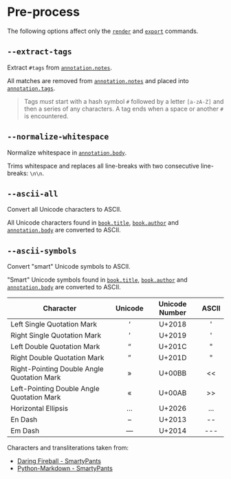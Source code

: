 # Pre-process

The following options affect only the [`render`][render] and [`export`][export] commands.

## `--extract-tags`

Extract `#tags` from [`annotation.notes`][annotation].

All matches are removed from [`annotation.notes`][annotation] and placed into
[`annotation.tags`][annotation].

> <i class="fa fa-exclamation-circle"></i> Tags _must_ start with a hash symbol `#` followed by
> a letter `[a-zA-Z]` and then a series of any characters. A tag ends when a space or another `#`
> is encountered.

## `--normalize-whitespace`

Normalize whitespace in [`annotation.body`][annotation].

Trims whitespace and replaces all line-breaks with two consecutive line-breaks: `\n\n`.

## `--ascii-all`

Convert all Unicode characters to ASCII.

All Unicode characters found in [`book.title`][book], [`book.author`][book] and
[`annotation.body`][annotation] are converted to ASCII.

## `--ascii-symbols`

Convert "smart" Unicode symbols to ASCII.

"Smart" Unicode symbols found in [`book.title`][book], [`book.author`][book] and
[`annotation.body`][annotation] are converted to ASCII.

| Character                                  | Unicode | Unicode Number | ASCII |
| ------------------------------------------ | :-----: | :------------: | :---: |
| Left Single Quotation Mark                 |    ‘    |     U+2018     |   '   |
| Right Single Quotation Mark                |    ’    |     U+2019     |   '   |
| Left Double Quotation Mark                 |    “    |     U+201C     |   "   |
| Right Double Quotation Mark                |    ”    |     U+201D     |   "   |
| Right-Pointing Double Angle Quotation Mark |    »    |     U+00BB     |  <<   |
| Left-Pointing Double Angle Quotation Mark  |    «    |     U+00AB     |  >>   |
| Horizontal Ellipsis                        |    …    |     U+2026     |  ...  |
| En Dash                                    |    –    |     U+2013     |  --   |
| Em Dash                                    |    —    |     U+2014     |  ---  |

Characters and transliterations taken from:

- [Daring Fireball - SmartyPants][daring-fireball]
- [Python-Markdown - SmartyPants][python-markdown]

[annotation]: ../../templates/context-reference/annotation.md
[book]: ../../templates/context-reference/book.md
[daring-fireball]: https://daringfireball.net/projects/smartypants/
[export]: ../commands.md#export
[python-markdown]: https://python-markdown.github.io/extensions/smarty/
[render]: ../commands.md#render
